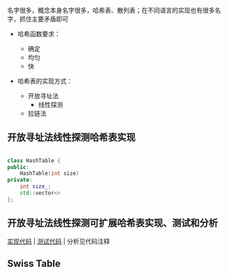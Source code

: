 名字很多，概念本身名字很多，哈希表、散列表；在不同语言的实现也有很多名字，抓住主要矛盾即可

+ 哈希函数要求：
	+ 确定
	+ 均匀
	+ 快

+ 哈希表的实现方式：
	+ 开放寻址法
		+ 线性探测
	+ 拉链法

## 开放寻址法线性探测哈希表实现

```cpp
		
class HashTable {
public:
	HashTable(int size)
private:
	int size_;
	std::vector<>
};
```

## 开放寻址法线性探测可扩展哈希表实现、测试和分析

[实现代码](https://github.com/zweix123/ACT/blob/main/include/stl/hashtable.h) | [测试代码](https://github.com/zweix123/ACT/blob/main/test/test_stl_hash_table.cpp) | 分析见代码注释

## Swiss Table
